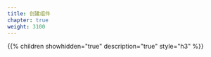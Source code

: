 ```yaml
---
title: 创建组件
chapter: true
weight: 3100
---
```


{{% children showhidden="true" description="true" style="h3"  %}}